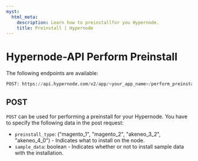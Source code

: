 ```yaml
---
myst:
  html_meta:
    description: Learn how to preinstallfor you Hypernode.
    title: Preinstall | Hypernode
---
```


# Hypernode-API Perform Preinstall

The following endpoints are available:

```python
POST: https://api.hypernode.com/v2/app/<your_app_name>/perform_preinstall/
```

## POST

`POST` can be used for performing a preinstall for your Hypernode. You have to specify the following data in the post request:

- `preinstall_type`: ("magento_1", "magento_2", "akeneo_3_2", "akeneo_4_0") - Indicates what to install on the node.
- `sample_data`: boolean - Indicates whether or not to install sample data with the installation.
